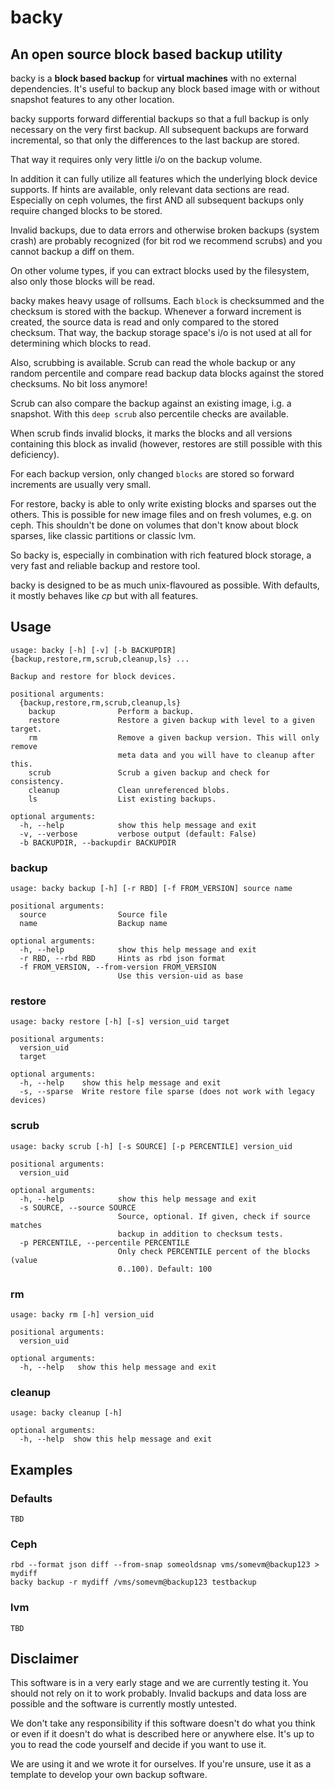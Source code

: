 # backy

## An open source block based backup utility

backy is a **block based backup** for **virtual machines** with no external
dependencies. It's useful to backup any block based image with or without
snapshot features to any other location.

backy supports forward differential backups so that a full backup is only
necessary on the very first backup. All subsequent backups are forward
incremental, so that only the differences to the last backup are stored.

That way it requires only very little i/o on the backup volume.

In addition it can fully utilize all features which the underlying block device
supports. If hints are available, only relevant data sections are read.
Especially on ceph volumes, the first AND all subsequent backups only require
changed blocks to be stored.

Invalid backups, due to data errors and otherwise broken backups (system crash)
are probably recognized (for bit rod we recommend scrubs) and you cannot backup
a diff on them.

On other volume types, if you can extract blocks used by the filesystem, also
only those blocks will be read.

backy makes heavy usage of rollsums. Each ``block`` is checksummed and the
checksum is stored with the backup. Whenever a forward increment is created,
the source data is read and only compared to the stored checksum. That way,
the backup storage space's i/o is not used at all for determining which blocks
to read.

Also, scrubbing is available. Scrub can read the whole backup or any random
percentile and compare read backup data blocks against the stored checksums.
No bit loss anymore!

Scrub can also compare the backup against an existing image, i.g. a snapshot.
With this ``deep scrub`` also percentile checks are available.

When scrub finds invalid blocks, it marks the blocks and all versions containing
this block as invalid (however, restores are still possible with this
deficiency).

For each backup version, only changed ``blocks`` are stored so forward increments
are usually very small.

For restore, backy is able to only write existing blocks and sparses out the
others. This is possible for new image files and on fresh volumes, e.g. on
ceph. This shouldn't be done on volumes that don't know about block sparses,
like classic partitions or classic lvm.

So backy is, especially in combination with rich featured block storage, a
very fast and reliable backup and restore tool.

backy is designed to be as much unix-flavoured as possible. With defaults,
it mostly behaves like *cp* but with all features.


## Usage

```
usage: backy [-h] [-v] [-b BACKUPDIR] {backup,restore,rm,scrub,cleanup,ls} ...

Backup and restore for block devices.

positional arguments:
  {backup,restore,rm,scrub,cleanup,ls}
    backup              Perform a backup.
    restore             Restore a given backup with level to a given target.
    rm                  Remove a given backup version. This will only remove
                        meta data and you will have to cleanup after this.
    scrub               Scrub a given backup and check for consistency.
    cleanup             Clean unreferenced blobs.
    ls                  List existing backups.

optional arguments:
  -h, --help            show this help message and exit
  -v, --verbose         verbose output (default: False)
  -b BACKUPDIR, --backupdir BACKUPDIR
```

### backup

```
usage: backy backup [-h] [-r RBD] [-f FROM_VERSION] source name

positional arguments:
  source                Source file
  name                  Backup name

optional arguments:
  -h, --help            show this help message and exit
  -r RBD, --rbd RBD     Hints as rbd json format
  -f FROM_VERSION, --from-version FROM_VERSION
                        Use this version-uid as base
```

### restore

```
usage: backy restore [-h] [-s] version_uid target

positional arguments:
  version_uid
  target

optional arguments:
  -h, --help    show this help message and exit
  -s, --sparse  Write restore file sparse (does not work with legacy devices)
```

### scrub

```
usage: backy scrub [-h] [-s SOURCE] [-p PERCENTILE] version_uid

positional arguments:
  version_uid

optional arguments:
  -h, --help            show this help message and exit
  -s SOURCE, --source SOURCE
                        Source, optional. If given, check if source matches
                        backup in addition to checksum tests.
  -p PERCENTILE, --percentile PERCENTILE
                        Only check PERCENTILE percent of the blocks (value
                        0..100). Default: 100
```

### rm
```
usage: backy rm [-h] version_uid

positional arguments:
  version_uid

optional arguments:
  -h, --help   show this help message and exit
```


### cleanup
```
usage: backy cleanup [-h]

optional arguments:
  -h, --help  show this help message and exit
```

## Examples

### Defaults

```
TBD
```

### Ceph

```
rbd --format json diff --from-snap someoldsnap vms/somevm@backup123 > mydiff
backy backup -r mydiff /vms/somevm@backup123 testbackup
```

### lvm

```
TBD
```


## Disclaimer

This software is in a very early stage and we are currently testing it. You
should not rely on it to work probably. Invalid backups and data loss are
possible and the software is currently mostly untested.

We don't take any responsibility if this software doesn't do what you think or
even if it doesn't do what is described here or anywhere else. It's up to you
to read the code yourself and decide if you want to use it.

We are using it and we wrote it for ourselves. If you're unsure, use it as
a template to develop your own backup software.


